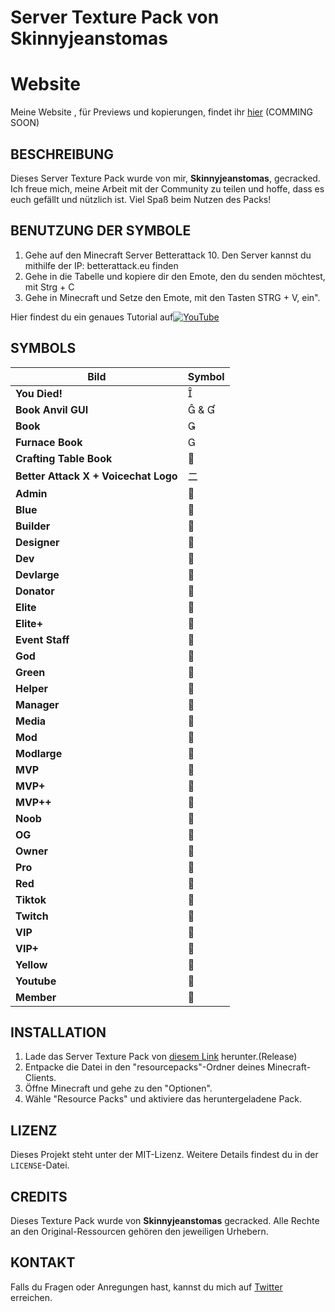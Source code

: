 # Server Texture Pack von Skinnyjeanstomas

# Website
Meine Website , für Previews und kopierungen, findet ihr [hier](https://skinnyjeanstomas.netlify.app) (COMMING SOON)

## BESCHREIBUNG
Dieses Server Texture Pack wurde von mir, **Skinnyjeanstomas**, gecracked. Ich freue mich, meine Arbeit mit der Community zu teilen und hoffe, dass es euch gefällt und nützlich ist. Viel Spaß beim Nutzen des Packs!

## BENUTZUNG DER SYMBOLE
1. Gehe auf den Minecraft Server Betterattack 10. Den Server kannst du mithilfe der IP: betterattack.eu finden
2. Gehe in die Tabelle und kopiere dir den Emote, den du senden möchtest, mit Strg + C
3. Gehe in Minecraft und Setze den Emote, mit den Tasten STRG + V, ein".

Hier findest du ein genaues Tutorial auf[![YouTube](https://img.youtube.com/vi/94NWnz4dAeY/0.jpg)](https://youtu.be/94NWnz4dAeY)

## SYMBOLS

| **Bild**                              | **Symbol**  |
|---------------------------------------|----------------|
| **You Died!**                         |              |
| **Book Anvil GUI**                    |  &          |
| **Book**                              |              |
| **Furnace Book**                      |              |
| **Crafting Table Book**               |              |
| **Better Attack X + Voicechat Logo**  | ㆓             |
| **Admin**                             |              |
| **Blue**                              |              |
| **Builder**                           |              |
| **Designer**                          |              |
| **Dev**                               |              |
| **Devlarge**                          |              |
| **Donator**                           |              |
| **Elite**                             |              |
| **Elite+**                            |              |
| **Event Staff**                       |              |
| **God**                               |              |
| **Green**                             |              |
| **Helper**                            |              |
| **Manager**                           |              |
| **Media**                             |              |
| **Mod**                               |              |
| **Modlarge**                          |              |
| **MVP**                               |              |
| **MVP+**                              |              |
| **MVP++**                             |              |
| **Noob**                              |              |
| **OG**                                |              |
| **Owner**                             |              |
| **Pro**                               |              |
| **Red**                               |              |
| **Tiktok**                            |              |
| **Twitch**                            |              |
| **VIP**                               |              |
| **VIP+**                              |              |
| **Yellow**                            |              |
| **Youtube**                           |              |
| **Member**                            |              |

## INSTALLATION
1. Lade das Server Texture Pack von [diesem Link](https://github.com/skinnyjeanstomas/betterattackTP/releases/tag/texture-pack/Server-Texture-Pack) herunter.(Release)
2. Entpacke die Datei in den "resourcepacks"-Ordner deines Minecraft-Clients.
3. Öffne Minecraft und gehe zu den "Optionen".
4. Wähle "Resource Packs" und aktiviere das heruntergeladene Pack.

## LIZENZ
Dieses Projekt steht unter der MIT-Lizenz. Weitere Details findest du in der `LICENSE`-Datei.

## CREDITS
Dieses Texture Pack wurde von **Skinnyjeanstomas** gecracked. Alle Rechte an den Original-Ressourcen gehören den jeweiligen Urhebern.

## KONTAKT
Falls du Fragen oder Anregungen hast, kannst du mich auf [Twitter](https://x.com/xSkJeTo) erreichen.


